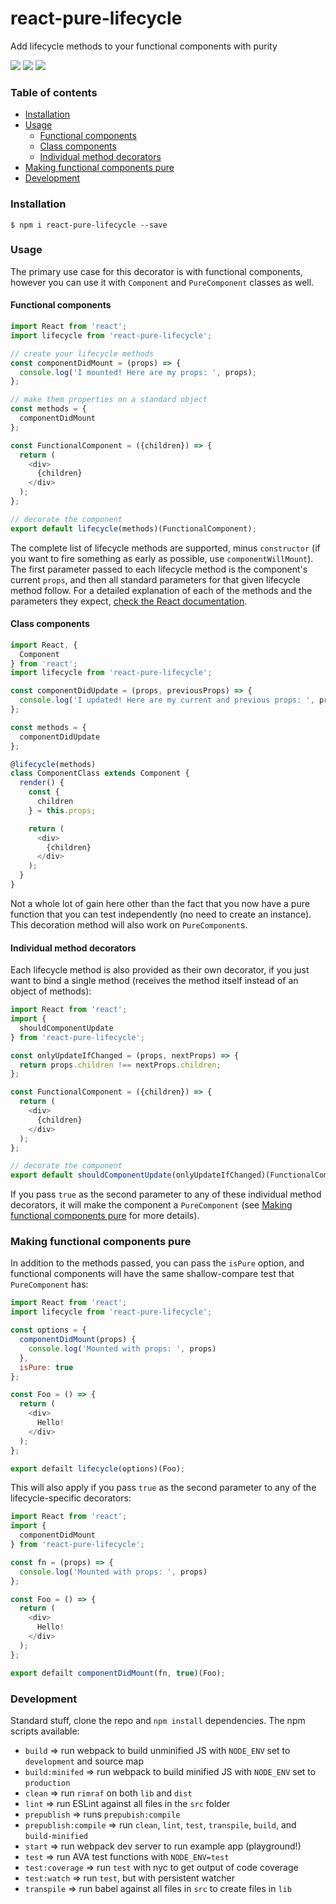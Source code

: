 # react-pure-lifecycle

Add lifecycle methods to your functional components with purity

<img src="https://img.shields.io/badge/build-passing-brightgreen.svg"/>
<img src="https://img.shields.io/badge/coverage-100%25-brightgreen.svg"/>
<img src="https://img.shields.io/badge/license-MIT-blue.svg"/>

### Table of contents
* [Installation](#installation)
* [Usage](#usage)
  * [Functional components](#functional-components)
  * [Class components](#class-components)
  * [Individual method decorators](#individual-method-decorators)
* [Making functional components pure](#making-functional-components-pure)
* [Development](#development)

### Installation

```
$ npm i react-pure-lifecycle --save
```

### Usage

The primary use case for this decorator is with functional components, however you can use it with `Component` and `PureComponent` classes as well.

#### Functional components

```javascript
import React from 'react';
import lifecycle from 'react-pure-lifecycle';

// create your lifecycle methods
const componentDidMount = (props) => {
  console.log('I mounted! Here are my props: ', props);
};

// make them properties on a standard object
const methods = {
  componentDidMount
};

const FunctionalComponent = ({children}) => {
  return (
    <div>
      {children}
    </div>
  );
};

// decorate the component
export default lifecycle(methods)(FunctionalComponent);
```

The complete list of lifecycle methods are supported, minus `constructor` (if you want to fire something as early as possible, use `componentWillMount`). The first parameter passed to each lifecycle method is the component's current `props`, and then all standard parameters for that given lifecycle method follow. For a detailed explanation of each of the methods and the parameters they expect, [check the React documentation](https://facebook.github.io/react/docs/react-component.html#the-component-lifecycle).

#### Class components

```javascript
import React, {
  Component
} from 'react';
import lifecycle from 'react-pure-lifecycle';

const componentDidUpdate = (props, previousProps) => {
  console.log('I updated! Here are my current and previous props: ', props, previousProps);
};

const methods = {
  componentDidUpdate
};

@lifecycle(methods)
class ComponentClass extends Component {
  render() {
    const {
      children
    } = this.props;

    return (
      <div>
        {children}
      </div>
    );
  }
}
```

Not a whole lot of gain here other than the fact that you now have a pure function that you can test independently (no need to create an instance). This decoration method will also work on `PureComponent`s.

#### Individual method decorators

Each lifecycle method is also provided as their own decorator, if you just want to bind a single method (receives the method itself instead of an object of methods):

```javascript
import React from 'react';
import {
  shouldComponentUpdate
} from 'react-pure-lifecycle';

const onlyUpdateIfChanged = (props, nextProps) => {
  return props.children !== nextProps.children;
};

const FunctionalComponent = ({children}) => {
  return (
    <div>
      {children}
    </div>
  );
};

// decorate the component
export default shouldComponentUpdate(onlyUpdateIfChanged)(FunctionalComponent);
```

If you pass `true` as the second parameter to any of these individual method decorators, it will make the component a `PureComponent` (see [Making functional components pure](#making-functional-components-pure) for more details).

### Making functional components pure

In addition to the methods passed, you can pass the `isPure` option, and functional components will have the same shallow-compare test that `PureComponent` has:

```javascript
import React from 'react';
import lifecycle from 'react-pure-lifecycle';

const options = {
  componentDidMount(props) {
    console.log('Mounted with props: ', props)
  },
  isPure: true
};

const Foo = () => {
  return (
    <div>
      Hello!
    </div>
  );
};

export defailt lifecycle(options)(Foo);
```

This will also apply if you pass `true` as the second parameter to any of the lifecycle-specific decorators:

```javascript
import React from 'react';
import {
  componentDidMount
} from 'react-pure-lifecycle';

const fn = (props) => {
  console.log('Mounted with props: ', props)
};

const Foo = () => {
  return (
    <div>
      Hello!
    </div>
  );
};

export defailt componentDidMount(fn, true)(Foo);
```

### Development

Standard stuff, clone the repo and `npm install` dependencies. The npm scripts available:
* `build` => run webpack to build unminified JS with `NODE_ENV` set to `development` and source map
* `build:minifed` => run webpack to build minified JS with `NODE_ENV` set to `production`
* `clean` => run `rimraf` on both `lib` and `dist`
* `lint` => run ESLint against all files in the `src` folder
* `prepublish` => runs `prepubish:compile`
* `prepublish:compile` => run `clean`, `lint`, `test`, `transpile`, `build`, and `build-minified`
* `start` => run webpack dev server to run example app (playground!)
* `test` => run AVA test functions with `NODE_ENV=test`
* `test:coverage` => run `test` with nyc to get output of code coverage
* `test:watch` => run `test`, but with persistent watcher
* `transpile` => run babel against all files in `src` to create files in `lib`
